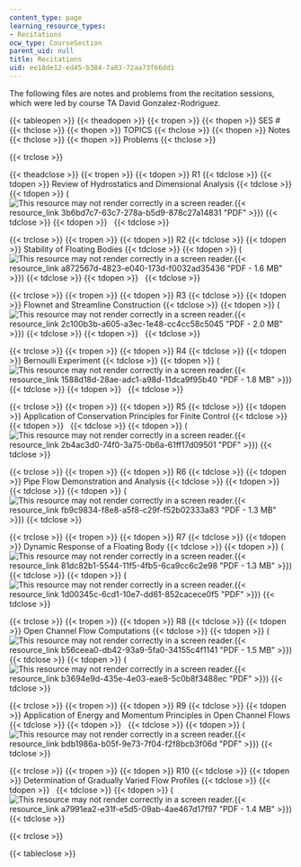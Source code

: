 ```yaml
---
content_type: page
learning_resource_types:
- Recitations
ocw_type: CourseSection
parent_uid: null
title: Recitations
uid: ee18de12-ed45-b384-7a83-72aa73f66dd1
---
```


The following files are notes and problems from the recitation sessions, which were led by course TA David Gonzalez-Rodriguez.

{{< tableopen >}}
{{< theadopen >}}
{{< tropen >}}
{{< thopen >}}
SES #
{{< thclose >}}
{{< thopen >}}
TOPICS
{{< thclose >}}
{{< thopen >}}
Notes
{{< thclose >}}
{{< thopen >}}
Problems
{{< thclose >}}

{{< trclose >}}

{{< theadclose >}}
{{< tropen >}}
{{< tdopen >}}
R1
{{< tdclose >}}
{{< tdopen >}}
Review of Hydrostatics and Dimensional Analysis
{{< tdclose >}}
{{< tdopen >}}
(![This resource may not render correctly in a screen reader.](/images/inacessible.gif){{< resource_link 3b6bd7c7-63c7-278a-b5d9-878c27a14831 "PDF" >}})
{{< tdclose >}}
{{< tdopen >}}
 
{{< tdclose >}}

{{< trclose >}}
{{< tropen >}}
{{< tdopen >}}
R2
{{< tdclose >}}
{{< tdopen >}}
Stability of Floating Bodies
{{< tdclose >}}
{{< tdopen >}}
(![This resource may not render correctly in a screen reader.](/images/inacessible.gif){{< resource_link a872567d-4823-e040-173d-f0032ad35436 "PDF - 1.6 MB" >}})
{{< tdclose >}}
{{< tdopen >}}
 
{{< tdclose >}}

{{< trclose >}}
{{< tropen >}}
{{< tdopen >}}
R3
{{< tdclose >}}
{{< tdopen >}}
Flownet and Streamline Construction
{{< tdclose >}}
{{< tdopen >}}
(![This resource may not render correctly in a screen reader.](/images/inacessible.gif){{< resource_link 2c100b3b-a605-a3ec-1e48-cc4cc58c5045 "PDF - 2.0 MB" >}})
{{< tdclose >}}
{{< tdopen >}}
 
{{< tdclose >}}

{{< trclose >}}
{{< tropen >}}
{{< tdopen >}}
R4
{{< tdclose >}}
{{< tdopen >}}
Bernoulli Experiment
{{< tdclose >}}
{{< tdopen >}}
(![This resource may not render correctly in a screen reader.](/images/inacessible.gif){{< resource_link 1588d18d-28ae-adc1-a98d-11dca9f95b40 "PDF - 1.8 MB" >}})
{{< tdclose >}}
{{< tdopen >}}
 
{{< tdclose >}}

{{< trclose >}}
{{< tropen >}}
{{< tdopen >}}
R5
{{< tdclose >}}
{{< tdopen >}}
Application of Conservation Principles for Finite Control
{{< tdclose >}}
{{< tdopen >}}
 
{{< tdclose >}}
{{< tdopen >}}
(![This resource may not render correctly in a screen reader.](/images/inacessible.gif){{< resource_link 2b4ac3d0-74f0-3a75-0b6a-61ff17d09501 "PDF" >}})
{{< tdclose >}}

{{< trclose >}}
{{< tropen >}}
{{< tdopen >}}
R6
{{< tdclose >}}
{{< tdopen >}}
Pipe Flow Demonstration and Analysis
{{< tdclose >}}
{{< tdopen >}}
 
{{< tdclose >}}
{{< tdopen >}}
(![This resource may not render correctly in a screen reader.](/images/inacessible.gif){{< resource_link fb9c9834-f8e8-a5f8-c29f-f52b02333a83 "PDF - 1.3 MB" >}})
{{< tdclose >}}

{{< trclose >}}
{{< tropen >}}
{{< tdopen >}}
R7
{{< tdclose >}}
{{< tdopen >}}
Dynamic Response of a Floating Body
{{< tdclose >}}
{{< tdopen >}}
(![This resource may not render correctly in a screen reader.](/images/inacessible.gif){{< resource_link 81dc82b1-5544-11f5-4fb5-6ca9cc6c2e98 "PDF - 1.3 MB" >}})
{{< tdclose >}}
{{< tdopen >}}
(![This resource may not render correctly in a screen reader.](/images/inacessible.gif){{< resource_link 1d00345c-6cd1-10e7-dd61-852cacece0f5 "PDF" >}})
{{< tdclose >}}

{{< trclose >}}
{{< tropen >}}
{{< tdopen >}}
R8
{{< tdclose >}}
{{< tdopen >}}
Open Channel Flow Computations
{{< tdclose >}}
{{< tdopen >}}
(![This resource may not render correctly in a screen reader.](/images/inacessible.gif){{< resource_link b56ceea0-db42-93a9-5fa0-34155c4f1141 "PDF - 1.5 MB" >}})
{{< tdclose >}}
{{< tdopen >}}
(![This resource may not render correctly in a screen reader.](/images/inacessible.gif){{< resource_link b3694e9d-435e-4e03-eae8-5c0b8f3488ec "PDF" >}})
{{< tdclose >}}

{{< trclose >}}
{{< tropen >}}
{{< tdopen >}}
R9
{{< tdclose >}}
{{< tdopen >}}
Application of Energy and Momentum Principles in Open Channel Flows
{{< tdclose >}}
{{< tdopen >}}
 
{{< tdclose >}}
{{< tdopen >}}
(![This resource may not render correctly in a screen reader.](/images/inacessible.gif){{< resource_link bdb1986a-b05f-9e73-7f04-f2f8bcb3f06d "PDF" >}})
{{< tdclose >}}

{{< trclose >}}
{{< tropen >}}
{{< tdopen >}}
R10
{{< tdclose >}}
{{< tdopen >}}
Determination of Gradually Varied Flow Profiles
{{< tdclose >}}
{{< tdopen >}}
 
{{< tdclose >}}
{{< tdopen >}}
(![This resource may not render correctly in a screen reader.](/images/inacessible.gif){{< resource_link a7991ea2-e31f-e5d5-09ab-4ae467d17f97 "PDF - 1.4 MB" >}})
{{< tdclose >}}

{{< trclose >}}

{{< tableclose >}}